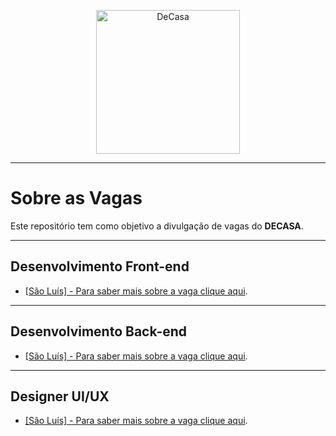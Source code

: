 <p align="center">
  <img src="https://appdecasa.com.br/assets/site/logo.png" alt="DeCasa" width="230" />
</p>

-------------------------------------------------

# Sobre as Vagas

Este repositório tem como objetivo a divulgação de vagas do **DECASA**.

-------------------------------------------------

## Desenvolvimento Front-end

- [[São Luís] - Para saber mais sobre a vaga clique aqui](front-end/Descricao.md).

-------------------------------------------------

## Desenvolvimento Back-end

- [[São Luís] - Para saber mais sobre a vaga clique aqui](back-end/Descricao.md).

-------------------------------------------------

## Designer UI/UX
- [[São Luís] - Para saber mais sobre a vaga clique aqui](Designer%20UI-UX/Descricao.md).
